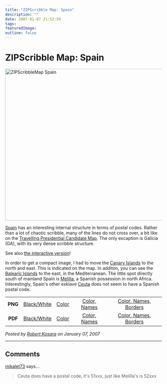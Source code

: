 ```yaml
---
title: "ZIPScribble Map: Spain"
description: ""
date: 2007-01-07 21:52:59
tags: 
featuredImage: 
outline: false
---
```


# ZIPScribble Map: Spain

<a href="http://eagereyes.org/media/attachments/ZIPScribbleMaps/ZIPScribbleMap-Spain-color-names-borders.png" target="_blank" rel="slb_off"><img class="aligncenter" title="ZIPScribbleMap Spain" src="http://eagereyes.org/media/attachments/ZIPScribbleMap-Spain-color-names-borders-thumb.jpg" alt="ZIPScribbleMap Spain" width="600" height="487" border="0" /></a>

<a href="http://en.wikipedia.org/wiki/Spain">Spain</a> has an interesting internal structure in terms of postal codes. Rather than a lot of chaotic scribble, many of the lines do not cross over, a bit like on the <a href="http://eagereyes.org/Applications/ZIPTPCMap.html">Travelling Presidential Candidate Map</a>. The only excaption is Galicia (GA), with its very dense scribble structure.

See also <a href="http://eagereyes.org/zipscribble-maps/interactive-zipscribble-map#ES">the interactive version</a>!

In order to get a compact image, I had to move the <a href="http://en.wikipedia.org/wiki/Canary_Islands">Canary Islands</a> to the north and east. This is indicated on the map. In additon, you can see the <a href="http://en.wikipedia.org/wiki/Balearic_Islands">Balearic Islands</a> to the east, in the Mediterranean. The little spot directly south of mainland Spain is <a href="http://en.wikipedia.org/wiki/Melilla">Melilla</a>, a Spanish possession in north Africa. Interestingly, Spain's other exklave <a href="http://en.wikipedia.org/wiki/Ceuta">Ceuta</a> does not seem to have a Spanish postal code.

<table width="80%" border="0" align="center">
<tbody>
<tr>
<td align="center"><strong>PNG</strong></td>
<td align="center"><a href="http://eagereyes.org/media/attachments/ZIPScribbleMaps/ZIPScribbleMap-Spain.png" target="_blank" rel="slb_off">Black/White</a></td>
<td align="center"><a href="http://eagereyes.org/media/attachments/ZIPScribbleMaps/ZIPScribbleMap-Spain-color.png" target="_blank" rel="slb_off">Color</a></td>
<td align="center"><a href="http://eagereyes.org/media/attachments/ZIPScribbleMaps/ZIPScribbleMap-Spain-color-names.png" target="_blank" rel="slb_off">Color, Names</a></td>
<td align="center"><a href="http://eagereyes.org/media/attachments/ZIPScribbleMaps/ZIPScribbleMap-Spain-color-names-borders.png" target="_blank" rel="slb_off">Color, Names, Borders</a></td>
</tr>
<tr>
<td align="center"><strong>PDF</strong></td>
<td align="center"><a href="http://eagereyes.org/media/attachments/ZIPScribbleMaps/ZIPScribbleMap-Spain.pdf" target="_blank">Black/White</a></td>
<td align="center"><a href="http://eagereyes.org/media/attachments/ZIPScribbleMaps/ZIPScribbleMap-Spain-color.pdf" target="_blank">Color </a></td>
<td align="center"><a href="http://eagereyes.org/media/attachments/ZIPScribbleMaps/ZIPScribbleMap-Spain-color-names.pdf" target="_blank">Color, Names</a></td>
<td align="center"><a href="http://eagereyes.org/media/attachments/ZIPScribbleMaps/ZIPScribbleMap-Spain-color-names-borders.pdf" target="_blank">Color, Names, Borders</a></td>
</tr>
</tbody>
</table>


_Posted by <a href="/about">Robert Kosara</a> on January 07, 2007_


<aside class="comments">

---
## Comments

<a href="http://gravatar.com/mikalet73" rel="nofollow noopener" target="_blank">mikalet73</a> says…
>	Ceuta does have a postal code, it's 51xxx, just like Melilla's is 52xxx

</aside>

